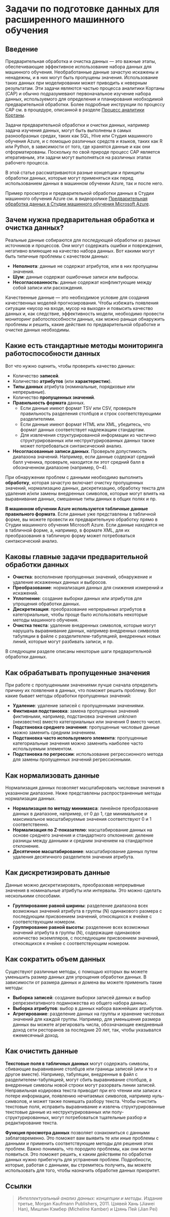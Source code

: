 <properties
	pageTitle="Задачи по подготовке данных для расширенного машинного обучения | Microsoft Azure"
	description="Предварительная обработка и очистка данных для подготовки к машинному обучению."
	services="machine-learning"
	documentationCenter=""
	authors="bradsev"
	manager="paulettm"
	editor="cgronlun" />

<tags
	ms.service="machine-learning"
	ms.workload="data-services"
	ms.tgt_pltfrm="na"
	ms.devlang="na"
	ms.topic="article"
	ms.date="10/20/2015"
	ms.author="bradsev" />


# Задачи по подготовке данных для расширенного машинного обучения

## Введение
Предварительная обработка и очистка данных — это важные этапы, обеспечивающие эффективное использование набора данных для машинного обучения. Необработанные данные зачастую искажены и ненадежны, и в них могут быть пропущены значения. Использование таких данных при моделировании может приводить к неверным результатам. Эти задачи являются частью процесса аналитики Кортаны (CAP) и обычно подразумевают первоначальное изучение набора данных, используемого для определения и планирования необходимой предварительной обработки. Более подробные инструкции по процессу CAP см. в процедуре, описанной в разделе [Процесс аналитики Кортаны](cortana-analytics-process.md).

Задачи предварительной обработки и очистки данных, например задача изучения данных, могут быть выполнены в самых разнообразных средах, таких как SQL, Hive или Студия машинного обучения Azure, и с помощью различных средств и языков, таких как R или Python, в зависимости от того, где хранятся данные и как они отформатированы. Поскольку по свой природе процесс CAP является итеративным, эти задачи могут выполняться на различных этапах рабочего процесса.

В этой статье рассматриваются разные концепции и принципы обработки данных, которые могут применяться как перед использованием данных в машинном обучении Azure, так и после него.

Пример просмотра и предварительной обработки данных в Студии машинного обучения Azure см. в видеоролике [Предварительная обработка данных в Студии машинного обучения Microsoft Azure](http://azure.microsoft.com/documentation/videos/preprocessing-data-in-azure-ml-studio/).


## Зачем нужна предварительная обработка и очистка данных?

Реальные данные собираются для последующей обработки из разных источников и процессов. Они могут содержать ошибки и повреждения, негативно влияющие на качество набора данных. Вот какими могут быть типичные проблемы с качеством данных:

* **Неполнота**: данные не содержат атрибутов, или в них пропущены значения.
* **Шум**: данные содержат ошибочные записи или выбросы.
* **Несогласованность**: данные содержат конфликтующие между собой записи или расхождения.

Качественные данные — это необходимое условие для создания качественных моделей прогнозирования. Чтобы избежать появления ситуации «мусор на входе, мусор на выходе» и повысить качество данных и, как следствие, эффективность модели, необходимо провести мониторинг работоспособности данных, как можно раньше обнаружить проблемы и решить, какие действия по предварительной обработке и очистке данных необходимы.

## Какие есть стандартные методы мониторинга работоспособности данных

Вот что нужно оценить, чтобы проверить качество данных:

* Количество **записей**.
* Количество **атрибутов** (или **характеристик**).
* **Типы данных** атрибута (номинальные, порядковые или непрерывные).
* Количество **пропущенных значений**.
* **Правильность формата** данных. 
	* Если данные имеют формат TSV или CSV, проверьте правильность разделения столбцов и строк соответствующими разделителями. 
	* Если данные имеют формат HTML или XML, убедитесь, что формат данных соответствует надлежащим стандартам. 
	* Для извлечения структурированной информации из частично структурированных или неструктурированных данных также может потребоваться синтаксический анализ.
* **Несогласованные записи данных**. Проверьте допустимость диапазона значений. Например, если данные содержат средний балл ученика, проверьте, находится ли этот средний балл в обозначенном диапазоне (например, 0~4).

При обнаружении проблем с данными необходимо выполнить **обработку**, которая зачастую включает очистку пропущенных значений, нормализацию данных, дискретизацию, обработку текста для удаления и/или замены внедренных символов, которые могут влиять на выравнивание данных, смешанные типы данных в общих полях и пр.

**В машинном обучении Azure используются табличные данные правильного формата**. Если данные уже представлены в табличной форме, вы можете провести их предварительную обработку прямо в Студии машинного обучения Microsoft Azure. Если данные находятся не в табличной форме, а, например, в формате XML, для их преобразования в табличную форму может потребоваться синтаксический анализ.

## Каковы главные задачи предварительной обработки данных

* **Очистка**: восполнение пропущенных значений, обнаружение и удаление искаженных данных и выбросов.
* **Преобразование**: нормализация данных для снижения измерений и искажений.
* **Уплотнение**: создание выборки данных или атрибутов для упрощения обработки данных.
* **Дискретизация**: преобразование непрерывных атрибутов в категориальные, чтобы проще было использовать некоторые методы машинного обучения.
* **Очистка текста**: удаление внедренных символов, которые могут нарушать выравнивание данных, например внедренных символов табуляции в файле с разделителем-табуляцией, внедренных новых линий, которые могут разбивать записи, и пр.

В следующем разделе описаны некоторые шаги предварительной обработки данных.

## Как обрабатывать пропущенные значения

При работе с пропущенными значениями лучше сначала определить причину их появления в данных, что поможет решить проблему. Вот какие бывает методы обработки пропущенных значений:

* **Удаление**: удаление записей с пропущенными значениями.
* **Фиктивная подстановка**: замена пропущенных значений фиктивными, например, подстановка значения _unknown_ (неизвестно) вместо категориальных или значения 0 вместо чисел.
* **Подстановка среднего значения**: пропущенные числовые данные можно заменить средним значением.
* **Подстановка часто используемого элемента**: пропущенные категориальные значения можно заменить наиболее часто используемым элементом.
* **Подстановка по регрессии**: использование регрессионного метода для замены пропущенных значений регрессионными.  

## Как нормализовать данные

Нормализация данных позволяет масштабировать числовые значения в указанном диапазоне. Ниже представлены распространенные методы нормализации данных.

* **Нормализация по методу минимакса**: линейное преобразование данных в диапазоне, например, от 0 до 1, где минимальное и максимальное масштабируемые значения соответствуют 0 и 1 соответственно.
* **Нормализация по Z-показателю**: масштабирование данных на основе среднего значения и стандартного отклонения: деление разницы между данными и средним значением на стандартное отклонение.
* **Десятичное масштабирование**: масштабирование данных путем удаления десятичного разделителя значения атрибута.  

## Как дискретизировать данные

Данные можно дискретизировать, преобразовав непрерывные значения в номинальные атрибуты или интервалы. Это можно сделать несколькими способами.

* **Группирование равной ширины**: разделение диапазона всех возможных значений атрибута в группы (N) одинакового размера с последующим присвоением значений, относящихся к ячейке с соответствующим номером.
* **Группирование равной высоты**: разделение всех возможных значений атрибута в группы (N), содержащие одинаковое количество экземпляров, с последующим присвоением значений, относящихся к ячейке с соответствующим номером.  

## Как сократить объем данных 

Существуют различные методы, с помощью которых вы можете уменьшить размер данных для упрощения обработки данных. В зависимости от размера данных и домена вы можете применить такие методы:

* **Выборка записей**: создание выборки записей данных и выбор репрезентативного подмножества из общего набора данных.
* **Выборка атрибутов**: выбор в данных набора важнейших атрибутов.  
* **Агрегирование**: разделение данных на группы и хранение числовых значений для каждой группы. Например, для уменьшения размера данных вы можете агрегировать числа, обозначающие ежедневный доход сети ресторанов за последние 20 лет, так, чтобы указывался ежемесячный доход.  

## Как очистить данные

**Текстовые поля в табличных данных** могут содержать символы, сбивающие выравнивание столбцов или границы записей (или и то и другое вместе). Например, табуляции, внедренные в файл с разделителем-табуляцией, могут сбить выравнивание столбцов, а внедренные символы новой строки могут разорвать линии записей. Неправильная кодировка текста приводит при его чтении или записи к потере информации, появлению нечитаемых символов, например нуль-символов, и может также помешать разбору текста. Чтобы очистить текстовые поля, исправить выравнивание и извлечь структурированные текстовые данные из неструктурированных или полу-структурированных, могут потребоваться тщательные разбор и редактирование текста.

**Функция просмотра данных** позволяет ознакомиться с данными заблаговременно. Это поможет вам выявить те или иные проблемы с данными и применить соответствующие методы для решения этих проблем. Важно понимать, что породило проблемы, как они могли появиться. Это поможет решить, к каким действиям по обработке данных нужно прибегнуть для устранения проблем. Подробности, которые, работая с данными, вы стремитесь получить, вы можете использовать для того, чтобы назначить обработке данных приоритет.

## Ссылки

>*Интеллектуальный анализ данных: концепции и методы*. Издание третье, Morgan Kaufmann Publishers, 2011. Цзявей Хань (Jiawei Han), Мишлин Кэмбер (Micheline Kamber) и Цзянь Пей (Jian Pei)
 

<!---HONumber=Oct15_HO4-->